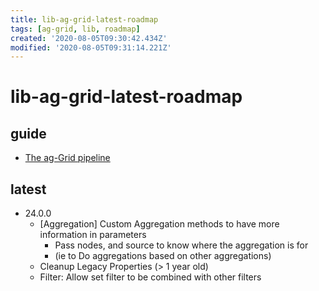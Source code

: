 ```yaml
---
title: lib-ag-grid-latest-roadmap
tags: [ag-grid, lib, roadmap]
created: '2020-08-05T09:30:42.434Z'
modified: '2020-08-05T09:31:14.221Z'
---
```


# lib-ag-grid-latest-roadmap

## guide

- [The ag-Grid pipeline](https://www.ag-grid.com/ag-grid-pipeline/)

## latest

- 24.0.0
  - [Aggregation] Custom Aggregation methods to have more information in parameters 
    - Pass nodes, and source to know where the aggregation is for 
    - (ie to Do aggregations based on other aggregations)
  - Cleanup Legacy Properties (> 1 year old)
  - Filter: Allow set filter to be combined with other filters	
